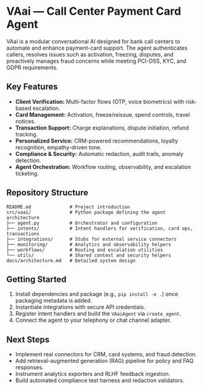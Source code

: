 # VAai — Call Center Payment Card Agent

VAai is a modular conversational AI designed for bank call centers to automate and enhance
payment-card support. The agent authenticates callers, resolves issues such as activation,
freezing, disputes, and proactively manages fraud concerns while meeting PCI-DSS, KYC, and GDPR
requirements.

## Key Features

- **Client Verification:** Multi-factor flows (OTP, voice biometrics) with risk-based escalation.
- **Card Management:** Activation, freeze/reissue, spend controls, travel notices.
- **Transaction Support:** Charge explanations, dispute initiation, refund tracking.
- **Personalized Service:** CRM-powered recommendations, loyalty recognition, empathy-driven tone.
- **Compliance & Security:** Automatic redaction, audit trails, anomaly detection.
- **Agent Orchestration:** Workflow routing, observability, and escalation ticketing.

## Repository Structure

```
README.md              # Project introduction
src/vaai/              # Python package defining the agent architecture
├── agent.py           # Orchestrator and configuration
├── intents/           # Intent handlers for verification, card ops, transactions
├── integrations/      # Stubs for external service connectors
├── monitoring/        # Analytics and observability helpers
├── workflows/         # Routing and escalation utilities
└── utils/             # Shared context and security helpers
docs/architecture.md   # Detailed system design
```

## Getting Started

1. Install dependencies and package (e.g., `pip install -e .`) once packaging metadata is added.
2. Instantiate integrations with secure API credentials.
3. Register intent handlers and build the `VAaiAgent` via `create_agent`.
4. Connect the agent to your telephony or chat channel adapter.

## Next Steps

- Implement real connectors for CRM, card systems, and fraud detection.
- Add retrieval-augmented generation (RAG) pipeline for policy and FAQ responses.
- Instrument analytics exporters and RLHF feedback ingestion.
- Build automated compliance test harness and redaction validators.
